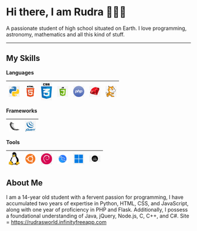 
<h1>Hi there, I am <a target="_blank">Rudra</a> 👨🏻‍💻</h1> 



A passionate student of high school situated on Earth. I love programming, astronomy, mathematics and all this kind of stuff.

---

 ## My Skills 

 **Languages**
 
 <img alt="Python" width="30px" src="/assets/pythonlogo.webp"/>|<img alt="HTML" width="30px" src="/assets/htmllogo.webp"/>|<img alt="CSS" width="30px" src="/assets/csslogo.webp"/>|<img alt="Javascript" width="30px" src="/assets/jslogo.webp"/>|<img alt="PHP" width="30px" src="/assets/phplogo.webp"/>|<img alt="Ruby" width="30px" src="/assets/rubylogo.webp"/>|<img alt="Scratch" width="30px" src="/assets/scratchlogo.webp"/>
 |--|--|--|--|--|--|--|
 
 **Frameworks**
 
 <img alt="Flask" width="30px" src="/assets/Flasklogo.webp"/>|<img alt="Jquery" width="30px" src="/assets/jquerylogo.webp"/>|
 |--|--|
 
 **Tools**
 
 <img alt="Linux" width="30px" src="/assets/linuxlogo.webp"/>|<img alt="Ubuntu" width="30px" src="/assets/ubuntulogo.webp"/>|<img alt="Debian" width="30px" src="/assets/debianlogo.webp"/>|<img alt="Kalilinux" width="30px" src="/assets/kalilinuxlogo.webp"/>|<img alt="Windows" width="30px" src="/assets/windowslogo.webp"/>|<img alt="MacOS" width="30px" src="/assets/macoslogo.webp"/>
 |--|--|--|--|--|--|

 **About Me**
---

I am a 14-year old student with a fervent passion for programming, I have accumulated two years of expertise in Python, HTML, CSS, and JavaScript, along with one year of proficiency in PHP and Flask. Additionally, I possess a foundational understanding of Java, jQuery, Node.js, C, C++, and C#.
Site = https://rudrasworld.infinityfreeapp.com
